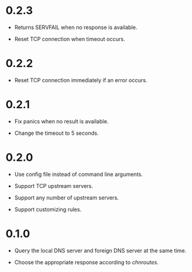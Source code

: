 # 0.2.3

* Returns SERVFAIL when no response is available.

* Reset TCP connection when timeout occurs.

# 0.2.2

* Reset TCP connection immediately if an error occurs.

# 0.2.1

* Fix panics when no result is available.

* Change the timeout to 5 seconds.

# 0.2.0

* Use config file instead of command line arguments.

* Support TCP upstream servers.

* Support any number of upstream servers.

* Support customizing rules.

# 0.1.0

* Query the local DNS server and foreign DNS server at the same time.

* Choose the appropriate response according to *chnroutes*.
